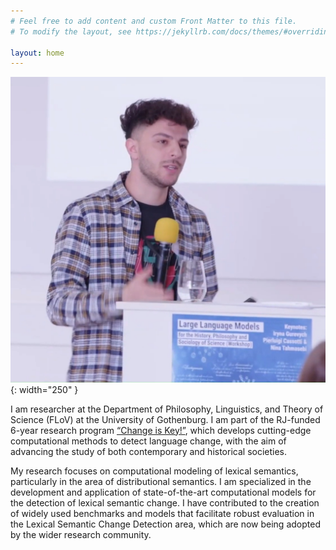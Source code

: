 ```yaml
---
# Feel free to add content and custom Front Matter to this file.
# To modify the layout, see https://jekyllrb.com/docs/themes/#overriding-theme-default

layout: home
---
```


![alt text](picture.jpeg "picture"){: width="250" }

I am researcher at the Department of Philosophy, Linguistics, and Theory of Science (FLoV) at the University of Gothenburg. I am part of the RJ-funded 6-year research program [“Change is Key!”](https://www.changeiskey.org/), which develops cutting-edge computational methods to detect language change, with the aim of advancing the study of both contemporary and historical societies.

My research focuses on computational modeling of lexical semantics, particularly in the area of distributional semantics. I am specialized in the development and application of state-of-the-art computational models for the detection of lexical semantic change. I have contributed to the creation of widely used benchmarks and models that facilitate robust evaluation in the Lexical Semantic Change Detection area, which are now being adopted by the wider research community.
